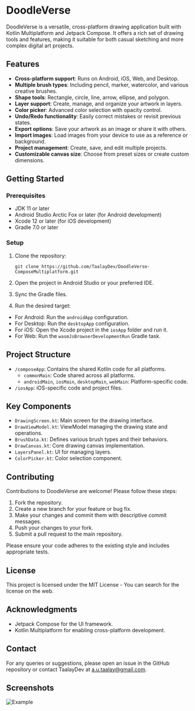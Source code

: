 # DoodleVerse

DoodleVerse is a versatile, cross-platform drawing application built with Kotlin Multiplatform and Jetpack Compose. It offers a rich set of drawing tools and features, making it suitable for both casual sketching and more complex digital art projects.

## Features

- **Cross-platform support**: Runs on Android, iOS, Web, and Desktop.
- **Multiple brush types**: Including pencil, marker, watercolor, and various creative brushes.
- **Shape tools**: Rectangle, circle, line, arrow, ellipse, and polygon.
- **Layer support**: Create, manage, and organize your artwork in layers.
- **Color picker**: Advanced color selection with opacity control.
- **Undo/Redo functionality**: Easily correct mistakes or revisit previous states.
- **Export options**: Save your artwork as an image or share it with others.
- **Import images**: Load images from your device to use as a reference or background.
- **Project management**: Create, save, and edit multiple projects.
- **Customizable canvas size**: Choose from preset sizes or create custom dimensions.

## Getting Started

### Prerequisites

- JDK 11 or later
- Android Studio Arctic Fox or later (for Android development)
- Xcode 12 or later (for iOS development)
- Gradle 7.0 or later

### Setup

1. Clone the repository:
   ```
   git clone https://github.com/TaalayDev/DoodleVerse-ComposeMultiplatform.git
   ```

2. Open the project in Android Studio or your preferred IDE.

3. Sync the Gradle files.

4. Run the desired target:
  - For Android: Run the `androidApp` configuration.
  - For Desktop: Run the `desktopApp` configuration.
  - For iOS: Open the Xcode project in the `iosApp` folder and run it.
  - For Web: Run the `wasmJsBrowserDevelopmentRun` Gradle task.

## Project Structure

- `/composeApp`: Contains the shared Kotlin code for all platforms.
  - `commonMain`: Code shared across all platforms.
  - `androidMain`, `iosMain`, `desktopMain`, `webMain`: Platform-specific code.
- `/iosApp`: iOS-specific code and project files.

## Key Components

- `DrawingScreen.kt`: Main screen for the drawing interface.
- `DrawViewModel.kt`: ViewModel managing the drawing state and operations.
- `BrushData.kt`: Defines various brush types and their behaviors.
- `DrawCanvas.kt`: Core drawing canvas implementation.
- `LayersPanel.kt`: UI for managing layers.
- `ColorPicker.kt`: Color selection component.

## Contributing

Contributions to DoodleVerse are welcome! Please follow these steps:

1. Fork the repository.
2. Create a new branch for your feature or bug fix.
3. Make your changes and commit them with descriptive commit messages.
4. Push your changes to your fork.
5. Submit a pull request to the main repository.

Please ensure your code adheres to the existing style and includes appropriate tests.

## License

This project is licensed under the MIT License - You can search for the license on the web.

## Acknowledgments

- Jetpack Compose for the UI framework.
- Kotlin Multiplatform for enabling cross-platform development.

## Contact

For any queries or suggestions, please open an issue in the GitHub repository or contact TaalayDev at a.u.taalay@gmail.com.

## Screenshots

![Example](screenshots/Screenshot_1.png)